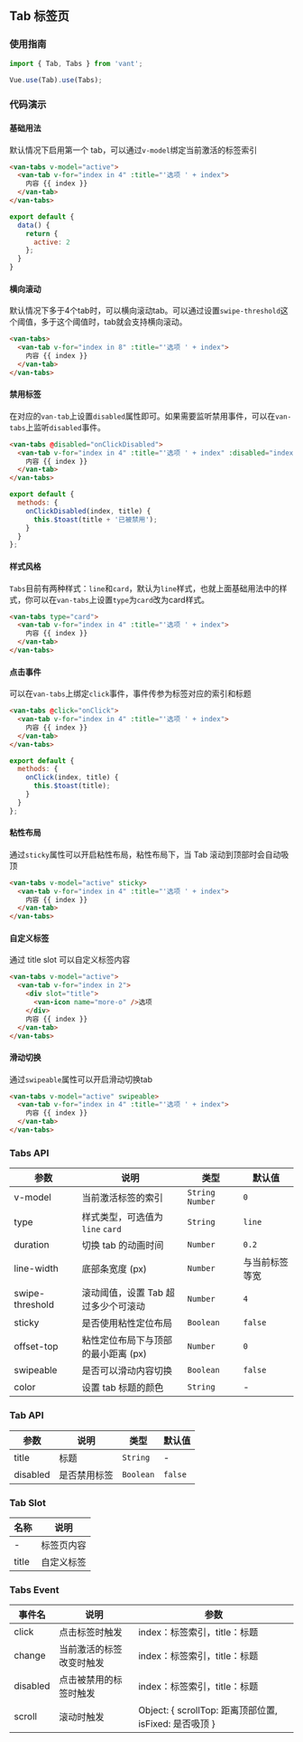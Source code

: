 ## Tab 标签页

### 使用指南
``` javascript
import { Tab, Tabs } from 'vant';

Vue.use(Tab).use(Tabs);
```

### 代码演示

#### 基础用法

默认情况下启用第一个 tab，可以通过`v-model`绑定当前激活的标签索引

```html
<van-tabs v-model="active">
  <van-tab v-for="index in 4" :title="'选项 ' + index">
    内容 {{ index }}
  </van-tab>
</van-tabs>
```

```js
export default {
  data() {
    return {
      active: 2
    };
  }
}
```

#### 横向滚动

默认情况下多于4个tab时，可以横向滚动tab。可以通过设置`swipe-threshold`这个阈值，多于这个阈值时，tab就会支持横向滚动。

```html
<van-tabs>
  <van-tab v-for="index in 8" :title="'选项 ' + index">
    内容 {{ index }}
  </van-tab>
</van-tabs>
```

#### 禁用标签

在对应的`van-tab`上设置`disabled`属性即可。如果需要监听禁用事件，可以在`van-tabs`上监听`disabled`事件。

```html
<van-tabs @disabled="onClickDisabled">
  <van-tab v-for="index in 4" :title="'选项 ' + index" :disabled="index === 2">
    内容 {{ index }}
  </van-tab>
</van-tabs>
```

```javascript
export default {
  methods: {
    onClickDisabled(index, title) {
      this.$toast(title + '已被禁用');
    }
  }
};
```

#### 样式风格

`Tabs`目前有两种样式：`line`和`card`，默认为`line`样式，也就上面基础用法中的样式，你可以在`van-tabs`上设置`type`为`card`改为card样式。

```html
<van-tabs type="card">
  <van-tab v-for="index in 4" :title="'选项 ' + index">
    内容 {{ index }}
  </van-tab>
</van-tabs>
```

#### 点击事件

可以在`van-tabs`上绑定`click`事件，事件传参为标签对应的索引和标题

```html
<van-tabs @click="onClick">
  <van-tab v-for="index in 4" :title="'选项 ' + index">
    内容 {{ index }}
  </van-tab>
</van-tabs>
```

```javascript
export default {
  methods: {
    onClick(index, title) {
      this.$toast(title);
    }
  }
};
```

#### 粘性布局
通过`sticky`属性可以开启粘性布局，粘性布局下，当 Tab 滚动到顶部时会自动吸顶

```html
<van-tabs v-model="active" sticky>
  <van-tab v-for="index in 4" :title="'选项 ' + index">
    内容 {{ index }}
  </van-tab>
</van-tabs>
```

#### 自定义标签
通过 title slot 可以自定义标签内容

```html
<van-tabs v-model="active">
  <van-tab v-for="index in 2">
    <div slot="title">
      <van-icon name="more-o" />选项
    </div>
    内容 {{ index }}
  </van-tab>
</van-tabs>
```

#### 滑动切换

通过`swipeable`属性可以开启滑动切换tab

```html
<van-tabs v-model="active" swipeable>
  <van-tab v-for="index in 4" :title="'选项 ' + index">
    内容 {{ index }}
  </van-tab>
</van-tabs>
```

### Tabs API

| 参数 | 说明 | 类型 | 默认值 |
|-----------|-----------|-----------|-------------|
| v-model | 当前激活标签的索引 | `String` `Number` | `0` |
| type | 样式类型，可选值为 `line` `card` | `String` | `line` |
| duration | 切换 tab 的动画时间 | `Number` | `0.2` |
| line-width | 底部条宽度 (px) | `Number` | 与当前标签等宽 |
| swipe-threshold | 滚动阈值，设置 Tab 超过多少个可滚动 | `Number` | `4` |
| sticky | 是否使用粘性定位布局 | `Boolean` | `false` |
| offset-top | 粘性定位布局下与顶部的最小距离 (px) | `Number` | `0` |
| swipeable | 是否可以滑动内容切换 | `Boolean` | `false` |
| color | 设置 tab 标题的颜色 | `String` | - |

### Tab API

| 参数 | 说明 | 类型 | 默认值 |
|-----------|-----------|-----------|-------------|
| title | 标题 | `String` | - |
| disabled | 是否禁用标签 | `Boolean` | `false` |

### Tab Slot

| 名称 | 说明 |
|-----------|-----------|
| - | 标签页内容 |
| title | 自定义标签 |

### Tabs Event

| 事件名 | 说明 | 参数 |
|-----------|-----------|-----------|
| click | 点击标签时触发 | index：标签索引，title：标题 |
| change | 当前激活的标签改变时触发 | index：标签索引，title：标题 |
| disabled | 点击被禁用的标签时触发 | index：标签索引，title：标题 |
| scroll | 滚动时触发 | Object: { scrollTop: 距离顶部位置, isFixed: 是否吸顶 } |
